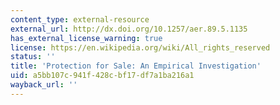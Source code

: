 ```yaml
---
content_type: external-resource
external_url: http://dx.doi.org/10.1257/aer.89.5.1135
has_external_license_warning: true
license: https://en.wikipedia.org/wiki/All_rights_reserved
status: ''
title: 'Protection for Sale: An Empirical Investigation'
uid: a5bb107c-941f-428c-bf17-df7a1ba216a1
wayback_url: ''
---
```

